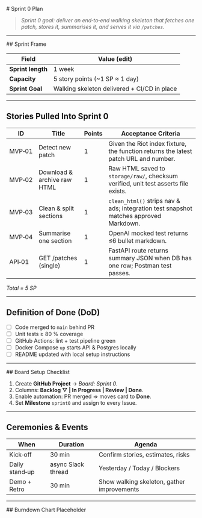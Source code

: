 # Sprint 0 Plan

> _Sprint 0 goal: deliver an end‑to‑end walking skeleton that fetches one patch, stores it, summarises it, and serves it via `/patches`._

---

## Sprint Frame

| Field             | Value (edit)                                |
| ----------------- | ------------------------------------------- |
| **Sprint length** | 1 week                                      |
| **Capacity**      | 5 story points (\~1 SP ≈ 1 day)             |
| **Sprint Goal**   | Walking skeleton delivered + CI/CD in place |

---

## Stories Pulled Into Sprint 0

| ID     | Title                       | Points | Acceptance Criteria                                                                   |
| ------ | --------------------------- | ------ | ------------------------------------------------------------------------------------- |
| MVP‑01 | Detect new patch            | 1      | Given the Riot index fixture, the function returns the latest patch URL and number.   |
| MVP‑02 | Download & archive raw HTML | 1      | Raw HTML saved to `storage/raw/`, checksum verified, unit test asserts file exists.   |
| MVP‑03 | Clean & split sections      | 1      | `clean_html()` strips nav & ads; integration test snapshot matches approved Markdown. |
| MVP‑04 | Summarise one section       | 1      | OpenAI mocked test returns ≤6 bullet markdown.                                        |
| API‑01 | GET /patches (single)       | 1      | FastAPI route returns summary JSON when DB has one row; Postman test passes.          |

_Total = 5 SP_

---

## Definition of Done (DoD)

- [ ] Code merged to `main` behind PR
- [ ] Unit tests ≥ 80 % coverage
- [ ] GitHub Actions: lint + test pipeline green
- [ ] Docker Compose `up` starts API & Postgres locally
- [ ] README updated with local setup instructions

---

## Board Setup Checklist

1. Create **GitHub Project** → _Board: Sprint 0_.
2. Columns: **Backlog ▽ | In Progress | Review | Done**.
3. Enable automation: PR merged ⇒ moves card to **Done**.
4. Set **Milestone** `sprint0` and assign to every Issue.

---

## Ceremonies & Events

| When           | Duration           | Agenda                                     |
| -------------- | ------------------ | ------------------------------------------ |
| Kick‑off       | 30 min             | Confirm stories, estimates, risks          |
| Daily stand‑up | async Slack thread | Yesterday / Today / Blockers               |
| Demo + Retro   | 30 min             | Show walking skeleton, gather improvements |

---

## Burndown Chart Placeholder
